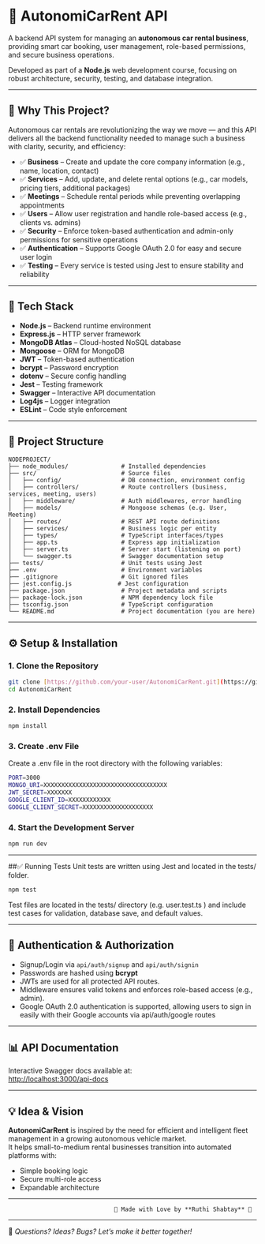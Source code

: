 # 🚗 AutonomiCarRent API

A backend API system for managing an **autonomous car rental business**, providing smart car booking, user management, role-based permissions, and secure business operations.

Developed as part of a **Node.js** web development course, focusing on robust architecture, security, testing, and database integration.

---

## 📌 Why This Project?

Autonomous car rentals are revolutionizing the way we move — and this API delivers all the backend functionality needed to manage such a business with clarity, security, and efficiency:

- ✅ **Business** – Create and update the core company information (e.g., name, location, contact)
- ✅ **Services** – Add, update, and delete rental options (e.g., car models, pricing tiers, additional packages)
- ✅ **Meetings** – Schedule rental periods while preventing overlapping appointments
- ✅ **Users** – Allow user registration and handle role-based access (e.g., clients vs. admins)
- ✅ **Security** – Enforce token-based authentication and admin-only permissions for sensitive operations
- ✅ **Authentication** – Supports Google OAuth 2.0 for easy and secure user login  
- ✅ **Testing** – Every service is tested using Jest to ensure stability and reliability  

---

## 🚀 Tech Stack

- **Node.js** – Backend runtime environment
- **Express.js** – HTTP server framework
- **MongoDB Atlas** – Cloud-hosted NoSQL database  
- **Mongoose** – ORM for MongoDB
- **JWT** – Token-based authentication
- **bcrypt** – Password encryption
- **dotenv** – Secure config handling
- **Jest** – Testing framework
- **Swagger** – Interactive API documentation
- **Log4js** – Logger integration
- **ESLint** – Code style enforcement

---

## 📁 Project Structure

```
NODEPROJECT/
├── node_modules/               # Installed dependencies
├── src/                        # Source files
│   ├── config/                 # DB connection, environment config
│   ├── controllers/            # Route controllers (business, services, meeting, users)
│   ├── middleware/             # Auth middlewares, error handling
│   ├── models/                 # Mongoose schemas (e.g. User, Meeting)
│   ├── routes/                 # REST API route definitions
│   ├── services/               # Business logic per entity
│   ├── types/                  # TypeScript interfaces/types
│   ├── app.ts                  # Express app initialization
│   ├── server.ts               # Server start (listening on port)
│   └── swagger.ts              # Swagger documentation setup
├── tests/                      # Unit tests using Jest
├── .env                        # Environment variables
├── .gitignore                  # Git ignored files
├── jest.config.js             # Jest configuration
├── package.json                # Project metadata and scripts
├── package-lock.json           # NPM dependency lock file
├── tsconfig.json               # TypeScript configuration
└── README.md                   # Project documentation (you are here)
```

---

## ⚙️ Setup & Installation

### 1. Clone the Repository
```bash
git clone [https://github.com/your-user/AutonomiCarRent.git](https://github.com/RutShabtay/AutonomiCarRent-API)
cd AutonomiCarRent
```
### 2. Install Dependencies
```bash
npm install
```
### 3. Create .env File
Create a .env file in the root directory with the following variables:
```bash
PORT=3000
MONGO_URI=XXXXXXXXXXXXXXXXXXXXXXXXXXXXXXXXXXX
JWT_SECRET=XXXXXXX
GOOGLE_CLIENT_ID=XXXXXXXXXXXX 
GOOGLE_CLIENT_SECRET=XXXXXXXXXXXXXXXXXXXX
```
### 4.  Start the Development Server
```bash
npm run dev
```

---

##✅ Running Tests
Unit tests are written using Jest and located in the tests/ folder.
```bash
npm test
```
Test files are located in the tests/ directory (e.g. user.test.ts ) and include test cases for validation, database save, and default values.


---
## 🔐 Authentication & Authorization

- Signup/Login via `api/auth/signup` and `api/auth/signin`  
- Passwords are hashed using **bcrypt**  
- JWTs are used for all protected API routes.
- Middleware ensures valid tokens and enforces role-based access (e.g., admin).
- Google OAuth 2.0 authentication is supported, allowing users to sign in easily with their Google accounts via api/auth/google routes

---

## 📊 API Documentation

Interactive Swagger docs available at:  
[http://localhost:3000/api-docs](http://localhost:3000/api-docs)


---

## 💡 Idea & Vision

**AutonomiCarRent** is inspired by the need for efficient and intelligent fleet management in a growing autonomous vehicle market.  
It helps small-to-medium rental businesses transition into automated platforms with:

- Simple booking logic  
- Secure multi-role access  
- Expandable architecture  

---


                                  💖 Made with Love by **Ruthi Shabtay** 💖


---

💬 *Questions? Ideas? Bugs? Let’s make it better together!*


